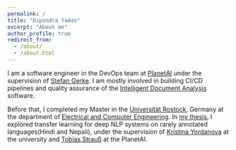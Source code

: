```yaml
---
permalink: /
title: "Dipendra Yadav"
excerpt: "About me"
author_profile: true
redirect_from: 
  - /about/
  - /about.html
---
```

I am a software engineer in the DevOps team at [PlanetAI](https://planet-ai.de/) under the supervision of [Stefan Gerke](https://www.linkedin.com/in/stefan-gerke-672830157/). I am mostly involved in building CI/CD pipelines and quality assurance of the [Intelligent Document Analysis](https://planet-ai.de/applications/document-analysis/) software.

 Before that, I completed my Master in the [Universität Rostock](https://www.uni-rostock.de/en/), Germany at the department of [Electrical and Computer Engineering](https://www.ief.uni-rostock.de/en/). In [my thesis](https://drive.google.com/file/d/1NZTEU9Y5CaPQ5qVhFie5uAVm5-ZiN_LW/view?usp=sharing), I explored transfer learning for deep NLP systems on rarely annotated languages(Hindi and Nepali), under the supervision of [Kristina Yordanova](https://scholar.google.de/citations?user=bU3bntoAAAAJ&hl=en) at the university and [Tobias Strauß](https://scholar.google.de/citations?user=LacV_SQAAAAJ&hl=en&oi=ao) at the PlanetAI.
